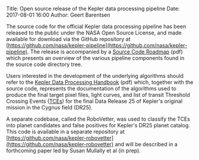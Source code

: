 Title: Open source release of the Kepler data processing pipeline
Date: 2017-08-01 16:00
Author: Geert Barentsen

The source code for the official Kepler data processing pipeline
has been released to the public under the NASA Open Source License,
and made available for download via the GitHub repository at [https://github.com/nasa/kepler-pipeline](https://github.com/nasa/kepler-pipeline).
The release is accompanied by a [Source Code Roadmap](https://github.com/nasa/kepler-pipeline/raw/master/kscrm.pdf) (pdf)
which presents an overview of the various pipeline components
found in the source code directory tree.

Users interested in the development of the underlying algorithms
should refer to the [Kepler Data Processing Handbook](https://archive.stsci.edu/kepler/manuals/KSCI-19081-002-KDPH.pdf) (pdf) which, together with the source code,
represents the documentation of the algorithms used
to produce the final target pixel files, light curves, and list of transit Threshold Crossing Events ([TCEs](https://exoplanetarchive.ipac.caltech.edu/docs/Kepler_TCE_docs.html)) for the final Data Release 25 of Kepler's original mission in the Cygnus field (DR25).

A separate codebase, called the RoboVetter, was used to classify the TCEs into planet candidates and false positives for Kepler's DR25 planet catalog.
This code is available in a separate repository at [https://github.com/nasa/kepler-robovetter](https://github.com/nasa/kepler-robovetter) and will be described in a forthcoming paper led by Susan Mullally et al (in prep).
